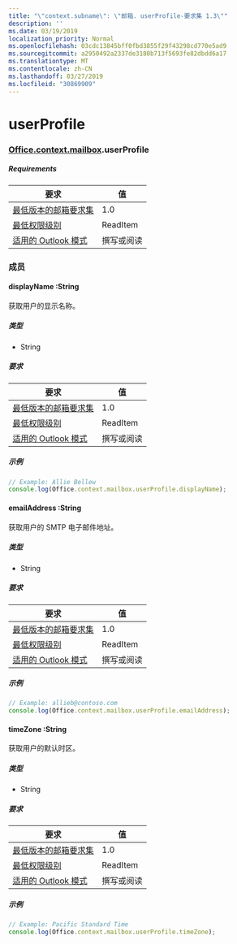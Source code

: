 ```yaml
---
title: "\"context.subname\": \"邮箱. userProfile-要求集 1.3\""
description: ''
ms.date: 03/19/2019
localization_priority: Normal
ms.openlocfilehash: 03cdc13845bff0fbd3855f29f43298cd770e5ad9
ms.sourcegitcommit: a2950492a2337de3180b713f5693fe82dbdd6a17
ms.translationtype: MT
ms.contentlocale: zh-CN
ms.lasthandoff: 03/27/2019
ms.locfileid: "30869909"
---
```

# <a name="userprofile"></a>userProfile

### <a name="officeofficemdcontextofficecontextmdmailboxofficecontextmailboxmduserprofile"></a>[Office](Office.md)[.context](Office.context.md)[.mailbox](Office.context.mailbox.md).userProfile

##### <a name="requirements"></a>Requirements

|要求| 值|
|---|---|
|[最低版本的邮箱要求集](/office/dev/add-ins/reference/requirement-sets/outlook-api-requirement-sets)| 1.0|
|[最低权限级别](/outlook/add-ins/understanding-outlook-add-in-permissions)| ReadItem|
|[适用的 Outlook 模式](/outlook/add-ins/#extension-points)| 撰写或阅读|

### <a name="members"></a>成员

####  <a name="displayname-string"></a>displayName :String

获取用户的显示名称。

##### <a name="type"></a>类型

*   String

##### <a name="requirements"></a>要求

|要求| 值|
|---|---|
|[最低版本的邮箱要求集](/office/dev/add-ins/reference/requirement-sets/outlook-api-requirement-sets)| 1.0|
|[最低权限级别](/outlook/add-ins/understanding-outlook-add-in-permissions)| ReadItem|
|[适用的 Outlook 模式](/outlook/add-ins/#extension-points)| 撰写或阅读|

##### <a name="example"></a>示例

```javascript
// Example: Allie Bellew
console.log(Office.context.mailbox.userProfile.displayName);
```

####  <a name="emailaddress-string"></a>emailAddress :String

获取用户的 SMTP 电子邮件地址。

##### <a name="type"></a>类型

*   String

##### <a name="requirements"></a>要求

|要求| 值|
|---|---|
|[最低版本的邮箱要求集](/office/dev/add-ins/reference/requirement-sets/outlook-api-requirement-sets)| 1.0|
|[最低权限级别](/outlook/add-ins/understanding-outlook-add-in-permissions)| ReadItem|
|[适用的 Outlook 模式](/outlook/add-ins/#extension-points)| 撰写或阅读|

##### <a name="example"></a>示例

```javascript
// Example: allieb@contoso.com
console.log(Office.context.mailbox.userProfile.emailAddress);
```

####  <a name="timezone-string"></a>timeZone :String

获取用户的默认时区。

##### <a name="type"></a>类型

*   String

##### <a name="requirements"></a>要求

|要求| 值|
|---|---|
|[最低版本的邮箱要求集](/office/dev/add-ins/reference/requirement-sets/outlook-api-requirement-sets)| 1.0|
|[最低权限级别](/outlook/add-ins/understanding-outlook-add-in-permissions)| ReadItem|
|[适用的 Outlook 模式](/outlook/add-ins/#extension-points)| 撰写或阅读|

##### <a name="example"></a>示例

```javascript
// Example: Pacific Standard Time
console.log(Office.context.mailbox.userProfile.timeZone);
```
